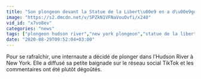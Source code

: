 ```yaml
---
title: "Son plongeon devant la Statue de la Libert\u00e9 en a d\u00e9go\u00fbt\u00e9 plus d'un"
image: "https://s2.dmcdn.net/v/SPZkN1VFNaVouOvfi/x240"
vid_id: "x7vo8ev"
categories: "news"
tags: ["plongeon hudson river","new york plongeon","statue de la libert\u00e9 plongeon"]
date: "2020-08-29T09:52:04+03:00"
---
```

Pour se rafraîchir, une internaute a décidé de plonger dans l’Hudson River à New York. Elle a diffusé sa petite baignade sur le réseau social TikTok et les commentaires ont été plutôt dégoûtés.
